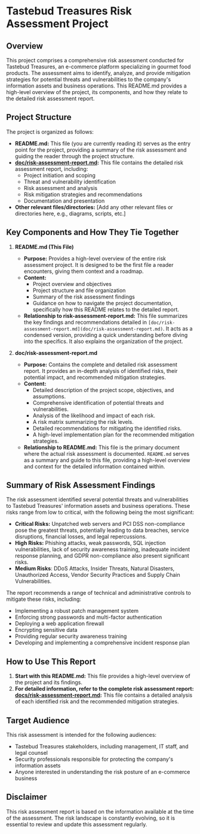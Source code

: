 # Tastebud Treasures Risk Assessment Project

## Overview

This project comprises a comprehensive risk assessment conducted for Tastebud Treasures, an e-commerce platform specializing in gourmet food products. The assessment aims to identify, analyze, and provide mitigation strategies for potential threats and vulnerabilities to the company's information assets and business operations. This README.md provides a high-level overview of the project, its components, and how they relate to the detailed risk assessment report.

## Project Structure

The project is organized as follows:

* **README.md:** This file (you are currently reading it) serves as the entry point for the project, providing a summary of the risk assessment and guiding the reader through the project structure.
* **[doc/risk-assessment-report.md](doc/risk-assessment-report.md):** This file contains the detailed risk assessment report, including:
    * Project initiation and scoping
    * Threat and vulnerability identification
    * Risk assessment and analysis
    * Risk mitigation strategies and recommendations
    * Documentation and presentation
* **Other relevant files/directories:** [Add any other relevant files or directories here, e.g., diagrams, scripts, etc.]

## Key Components and How They Tie Together

1.  **README.md (This File)**

    * **Purpose:** Provides a high-level overview of the entire risk assessment project. It is designed to be the first file a reader encounters, giving them context and a roadmap.
    * **Content:**
        * Project overview and objectives
        * Project structure and file organization
        * Summary of the risk assessment findings
        * Guidance on how to navigate the project documentation, specifically how this README relates to the detailed report.
    * **Relationship to risk-assessment-report.md:** This file summarizes the key findings and recommendations detailed in `[doc/risk-assessment-report.md](doc/risk-assessment-report.md)`. It acts as a condensed version, providing a quick understanding before diving into the specifics. It also explains the organization of the project.

2.  **doc/risk-assessment-report.md**

    * **Purpose:** Contains the complete and detailed risk assessment report. It provides an in-depth analysis of identified risks, their potential impact, and recommended mitigation strategies.
    * **Content:**
        * Detailed description of the project scope, objectives, and assumptions.
        * Comprehensive identification of potential threats and vulnerabilities.
        * Analysis of the likelihood and impact of each risk.
        * A risk matrix summarizing the risk levels.
        * Detailed recommendations for mitigating the identified risks.
        * A high-level implementation plan for the recommended mitigation strategies.
    * **Relationship to README.md:** This file is the primary document where the actual risk assessment is documented. `README.md` serves as a summary and guide to this file, providing a high-level overview and context for the detailed information contained within.

## Summary of Risk Assessment Findings

The risk assessment identified several potential threats and vulnerabilities to Tastebud Treasures' information assets and business operations. These risks range from low to critical, with the following being the most significant:

* **Critical Risks:** Unpatched web servers and PCI DSS non-compliance pose the greatest threats, potentially leading to data breaches, service disruptions, financial losses, and legal repercussions.
* **High Risks:** Phishing attacks, weak passwords, SQL injection vulnerabilities, lack of security awareness training, inadequate incident response planning, and GDPR non-compliance also present significant risks.
* **Medium Risks**: DDoS Attacks, Insider Threats, Natural Disasters, Unauthorized Access, Vendor Security Practices and Supply Chain Vulnerabilities.

The report recommends a range of technical and administrative controls to mitigate these risks, including:

* Implementing a robust patch management system
* Enforcing strong passwords and multi-factor authentication
* Deploying a web application firewall
* Encrypting sensitive data
* Providing regular security awareness training
* Developing and implementing a comprehensive incident response plan

## How to Use This Report

1.  **Start with this README.md:** This file provides a high-level overview of the project and its findings.
2.  **For detailed information, refer to the complete risk assessment report: [docs/risk-assessment-report.md](docs/risk-assessment-report.md):** This file contains a detailed analysis of each identified risk and the recommended mitigation strategies.

## Target Audience

This risk assessment is intended for the following audiences:

* Tastebud Treasures stakeholders, including management, IT staff, and legal counsel
* Security professionals responsible for protecting the company's information assets
* Anyone interested in understanding the risk posture of an e-commerce business

## Disclaimer

This risk assessment report is based on the information available at the time of the assessment. The risk landscape is constantly evolving, so it is essential to review and update this assessment regularly.
